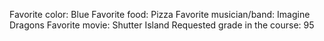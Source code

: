 Favorite color: Blue
Favorite food: Pizza
Favorite musician/band: Imagine Dragons
Favorite movie: Shutter Island
Requested grade in the course: 95
